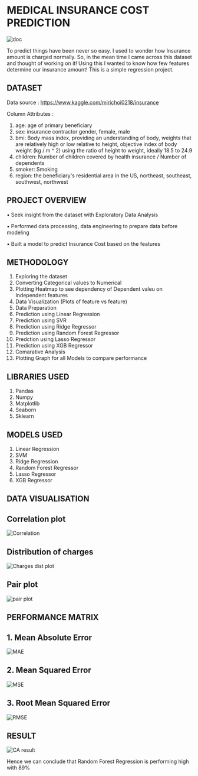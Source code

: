 # MEDICAL INSURANCE COST PREDICTION

![doc](https://user-images.githubusercontent.com/95271427/156216091-76460dd9-e607-4561-910b-d5368f3befa4.gif)

To predict things have been never so easy. I used to wonder how Insurance amount is charged normally. So, in the mean time I came across this dataset and thought of working on it! Using this I wanted to know how few features determine our insurance amount! This is a simple regression project.

## DATASET

Data source : https://www.kaggle.com/mirichoi0218/insurance

Column Attributes :

1. age: age of primary beneficiary
2. sex: insurance contractor gender, female, male
3. bmi: Body mass index, providing an understanding of body, weights that are relatively high or low relative to height, objective index of body weight (kg / m ^ 2) using the ratio of height to weight, ideally 18.5 to 24.9
4. children: Number of children covered by health insurance / Number of dependents
5. smoker: Smoking
6. region: the beneficiary's residential area in the US, northeast, southeast, southwest, northwest


## PROJECT OVERVIEW
• Seek insight from the dataset with Exploratory Data Analysis

• Performed data processing, data engineering to prepare data before modeling

• Built a model to predict Insurance Cost based on the features


## METHODOLOGY
1. Exploring the dataset
2. Converting Categorical values to Numerical
3. Plotting Heatmap to see dependency of Dependent valeu on Independent features
4. Data Visualization (Plots of feature vs feature)
5. Data Preparation
6. Prediction using Linear Regression
7. Prediction using SVR
8. Prediction using Ridge Regressor
9. Prediction using Random Forest Regressor
10. Predction using Lasso Regressor
11. Prediction using XGB Regressor
12. Comarative Analysis
13. Plotting Graph for all Models to compare performance

## LIBRARIES USED
1. Pandas
2. Numpy
3. Matplotlib
4. Seaborn
5. Sklearn

## MODELS USED

1. Linear Regression
2. SVM
3. Ridge Regression
4. Random Forest Regressor
5. Lasso Regressor
6. XGB Regressor

## DATA VISUALISATION

## Correlation plot
![Correlation](https://user-images.githubusercontent.com/95271427/156747322-3fabc277-35bd-41bf-b78a-68ed89265244.png)


## Distribution of charges
![Charges dist plot](https://user-images.githubusercontent.com/95271427/156747225-73cd33a0-f09c-441d-b948-5c69aece95a7.png)

## Pair plot
![pair plot](https://user-images.githubusercontent.com/95271427/156747375-efa85f77-f2ac-4491-b99a-9fb36a0b17e3.png)


## PERFORMANCE MATRIX

## 1. Mean Absolute Error

![MAE](https://user-images.githubusercontent.com/95271427/156746890-9a2a9bce-4cf4-4846-9896-7e7e52763adb.png)

## 2. Mean Squared Error

![MSE](https://user-images.githubusercontent.com/95271427/156746971-0e97d233-ec6c-41a5-8649-53716b62ffcd.png)

## 3. Root Mean Squared Error

![RMSE](https://user-images.githubusercontent.com/95271427/156747012-cb365ab3-85e4-4e07-ab97-18e851f980d4.png)

## RESULT


![CA result](https://user-images.githubusercontent.com/95271427/156746469-0b3cb0a2-07d0-4889-86d9-4da28d061f18.png)

Hence we can conclude that Random Forest Regression is performing high with 89%



